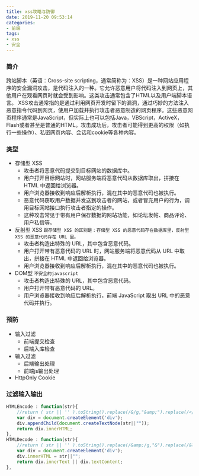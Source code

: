 ```yaml
---
title: xss攻略与防御
date: 2019-11-20 09:53:14
categories:
- 前端
tags:
- xss
- 安全
---
```

### 简介
跨站脚本（英语：Cross-site scripting，通常简称为：XSS）是一种网站应用程序的安全漏洞攻击，是代码注入的一种。它允许恶意用户将代码注入到网页上，其他用户在观看网页时就会受到影响。这类攻击通常包含了HTML以及用户端脚本语言。
XSS攻击通常指的是通过利用网页开发时留下的漏洞，通过巧妙的方法注入恶意指令代码到网页，使用户加载并执行攻击者恶意制造的网页程序。这些恶意网页程序通常是JavaScript，但实际上也可以包括Java，VBScript，ActiveX，Flash或者甚至是普通的HTML。攻击成功后，攻击者可能得到更高的权限（如执行一些操作）、私密网页内容、会话和cookie等各种内容。
<!-- more -->
### 类型
+ 存储型 XSS
    * 攻击者将恶意代码提交到目标网站的数据库中。
    * 用户打开目标网站时，网站服务端将恶意代码从数据库取出，拼接在 HTML 中返回给浏览器。
    * 用户浏览器接收到响应后解析执行，混在其中的恶意代码也被执行。
    * 恶意代码窃取用户数据并发送到攻击者的网站，或者冒充用户的行为，调用目标网站接口执行攻击者指定的操作。
    * 这种攻击常见于带有用户保存数据的网站功能，如论坛发帖、商品评论、用户私信等。
+ 反射型 XSS
    `跟存储型 XSS 的区别是：存储型 XSS 的恶意代码存在数据库里，反射型 XSS 的恶意代码存在 URL 里。`
    + 攻击者构造出特殊的 URL，其中包含恶意代码。
    * 用户打开带有恶意代码的 URL 时，网站服务端将恶意代码从 URL 中取出，拼接在 HTML 中返回给浏览器。
    * 用户浏览器接收到响应后解析执行，混在其中的恶意代码也被执行。
+ DOM型
    `不安全的javascript`
    * 攻击者构造出特殊的 URL，其中包含恶意代码。
    * 用户打开带有恶意代码的 URL。
    * 用户浏览器接收到响应后解析执行，前端 JavaScript 取出 URL 中的恶意代码并执行。

### 预防
+ 输入过滤
    + 前端提交检查
    + 后端入库检查
+ 输入过滤
    + 后端输出处理
    + 前端js输出处理
+ HttpOnly Cookie

### 过滤输入输出
```JavaScript
HTMLEncode : function(str){
    //return ( str || '' ).toString().replace(/&/g,"&amp;").replace(/</g,"&lt;").replace(/>/g,"&gt;").replace(/\'/g,"&#39;").replace(/\"/g,"&quot;");
    var div = document.createElement('div');
    div.appendChild(document.createTextNode(str||""));
    return div.innerHTML;
},
HTMLDecode : function(str){
    //return ( str || '' ).toString().replace(/&amp;/g,"&").replace(/&lt;/g,"<").replace(/&gt;/g,">").replace(/&#39;/g,"\'").replace(/&quot;/g,"\"");
    var div = document.createElement('div');
    div.innerHTML = str||"";
    return div.innerText || div.textContent;
},
```